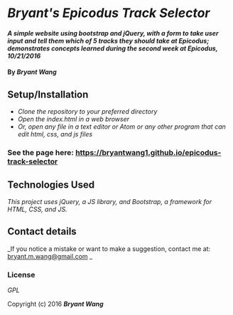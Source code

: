 # _Bryant's Epicodus Track Selector_

#### _A simple website using bootstrap and jQuery, with a form to take user input and tell them which of 5 tracks they should take at Epicodus; demonstrates concepts learned during the second week at Epicodus, 10/21/2016_

#### By _**Bryant Wang**_

## Setup/Installation

* _Clone the repository to your preferred directory_
* _Open the index.html in a web browser_
* _Or, open any file in a text editor or Atom or any other program that can edit html, css, and js files_

### See the page here: https://bryantwang1.github.io/epicodus-track-selector

## Technologies Used

_This project uses jQuery, a JS library, and Bootstrap, a framework for HTML, CSS, and JS._

## Contact details

_If you notice a mistake or want to make a suggestion, contact me at: bryant.m.wang@gmail.com _

### License

*GPL*

Copyright (c) 2016 **_Bryant Wang_**

